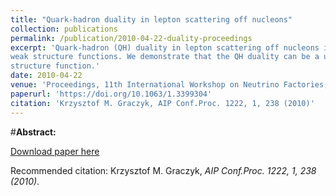 ```yaml
---
title: "Quark-hadron duality in lepton scattering off nucleons"
collection: publications
permalink: /publication/2010-04-22-duality-proceedings
excerpt: 'Quark‐hadron (QH) duality in lepton scattering off nucleons is studied with the resonance quark model. It is shown that in the case of neutrino scattering off an isoscalar target the duality is simultaneously observed for charged and neutral currents xFνN1, FνN2, and xFνN3
weak structure functions. We demonstrate that the QH duality can be a useful property for modeling structure functions in the so‐called resonance region. As an example it is shown that combining relativistic quark model predictions with duality arguments allows a construction of the inclusive resonance Fep2
structure function.'
date: 2010-04-22
venue: 'Proceedings, 11th International Workshop on Neutrino Factories, Superbeams and Betabeams (NuFact09) : Chicago, Illinois, July 20-25,2009'
paperurl: 'https://doi.org/10.1063/1.3399304'
citation: 'Krzysztof M. Graczyk, AIP Conf.Proc. 1222, 1, 238 (2010)'
---
```


#__Abstract:__ 

[Download paper here](https://aip.scitation.org/doi/pdf/10.1063/1.3661573)

Recommended citation: Krzysztof M. Graczyk, <i>AIP Conf.Proc. 1222, 1, 238 (2010)</i>.
